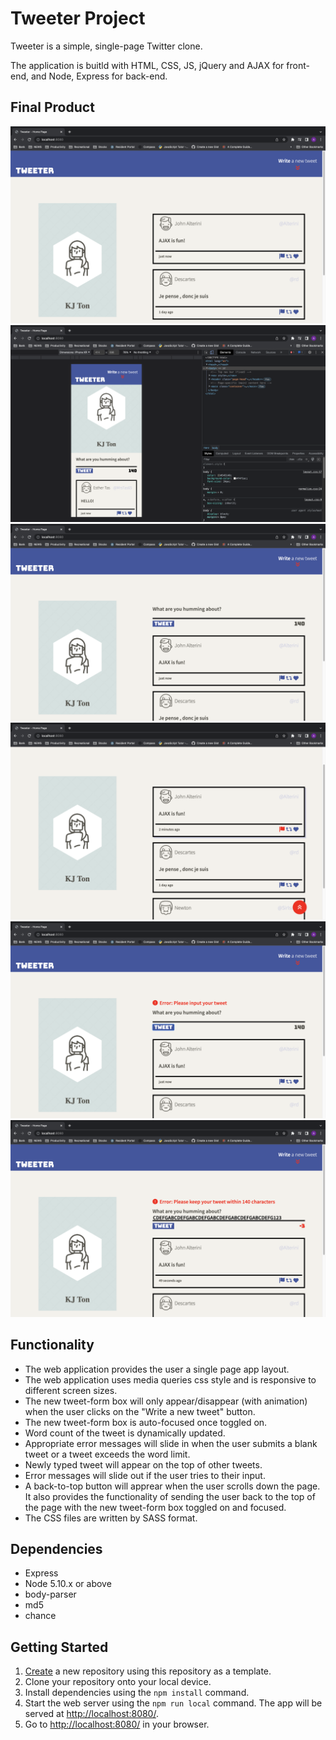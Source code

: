 # Tweeter Project

Tweeter is a simple, single-page Twitter clone.

The application is buitld with HTML, CSS, JS, jQuery and AJAX for front-end, and Node, Express for back-end.

## Final Product

!['tweeter-desktop-view'](https://github.com/kowo0403hk/tweeter/blob/master/docs/tweeter-desktop.png?raw=true)
!['tweeter-small-screen-view'](https://github.com/kowo0403hk/tweeter/blob/master/docs/tweeter-small-screen.png?raw=true)
!['tweeter-new-tweet-box'](https://github.com/kowo0403hk/tweeter/blob/master/docs/tweeter-new-tweet-box.png?raw=true)!['tweeter-toggle-and-visual-effects'](https://github.com/kowo0403hk/tweeter/blob/master/docs/tweeter-toggle-button-and-visual-effects.png?raw=true)
!['tweeter-errorMsg-empty-tweet'](https://github.com/kowo0403hk/tweeter/blob/master/docs/tweeter-errorMsg-empty-tweet.png?raw=true)
!['tweeter-errorMsg-word-exceeded'](https://github.com/kowo0403hk/tweeter/blob/master/docs/tweeter-errorMsg-word-exceeded.png?raw=true)

## Functionality

- The web application provides the user a single page app layout.
- The web application uses media queries css style and is responsive to different screen sizes.
- The new tweet-form box will only appear/disappear (with animation) when the user clicks on the "Write a new tweet" button.
- The new tweet-form box is auto-focused once toggled on.
- Word count of the tweet is dynamically updated.
- Appropriate error messages will slide in when the user submits a blank tweet or a tweet exceeds the word limit.
- Newly typed tweet will appear on the top of other tweets.
- Error messages will slide out if the user tries to their input.
- A back-to-top button will apprear when the user scrolls down the page. It also provides the functionality of sending the user back to the top of the page with the new tweet-form box toggled on and focused.
- The CSS files are written by SASS format.

## Dependencies

- Express
- Node 5.10.x or above
- body-parser
- md5
- chance

## Getting Started

1. [Create](https://docs.github.com/en/repositories/creating-and-managing-repositories/creating-a-repository-from-a-template) a new repository using this repository as a template.
2. Clone your repository onto your local device.
3. Install dependencies using the `npm install` command.
4. Start the web server using the `npm run local` command. The app will be served at <http://localhost:8080/>.
5. Go to <http://localhost:8080/> in your browser.
